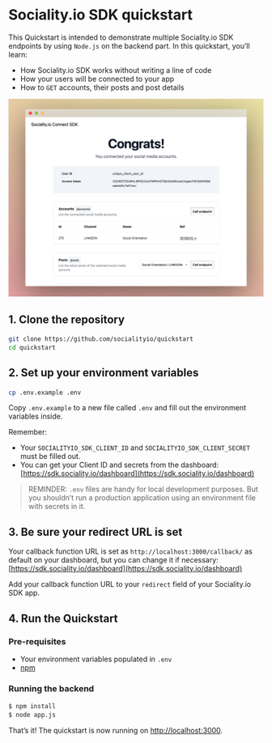 # Sociality.io SDK quickstart
This Quickstart is intended to demonstrate multiple Sociality.io SDK endpoints by using `Node.js` on the backend part. In this quickstart, you’ll learn:

- How Sociality.io SDK works without writing a line of code
- How your users will be connected to your app
- How to `GET` accounts, their posts and post details

![Sociality.io SDK quickstart app](/assets/quickstart.jpg)

## 1. Clone the repository
```bash
git clone https://github.com/socialityio/quickstart
cd quickstart
```

## 2. Set up your environment variables

```bash
cp .env.example .env
```

Copy `.env.example` to a new file called `.env` and fill out the environment variables inside.

Remember:

- Your `SOCIALITYIO_SDK_CLIENT_ID` and `SOCIALITYIO_SDK_CLIENT_SECRET` must be filled out.
- You can get your Client ID and secrets from the dashboard: [https://sdk.sociality.io/dashboard](https://sdk.sociality.io/dashboard)

> REMINDER: `.env` files are handy for local development purposes. But you shouldn’t run a production application using an environment file with secrets in it.
>

## 3. Be sure your redirect URL is set
Your callback function URL is set as `http://localhost:3000/callback/` as default on your dashboard, but you can change it if necessary: [https://sdk.sociality.io/dashboard](https://sdk.sociality.io/dashboard)

Add your callback function URL to your `redirect` field of your Sociality.io SDK app.

## 4. Run the Quickstart

### Pre-requisites

- Your environment variables populated in `.env`
- [npm](https://www.npmjs.com/get-npm)

### Running the backend

```bash
$ npm install
$ node app.js
```

That’s it!
The quickstart is now running on [http://localhost:3000](http://localhost:3000/).
